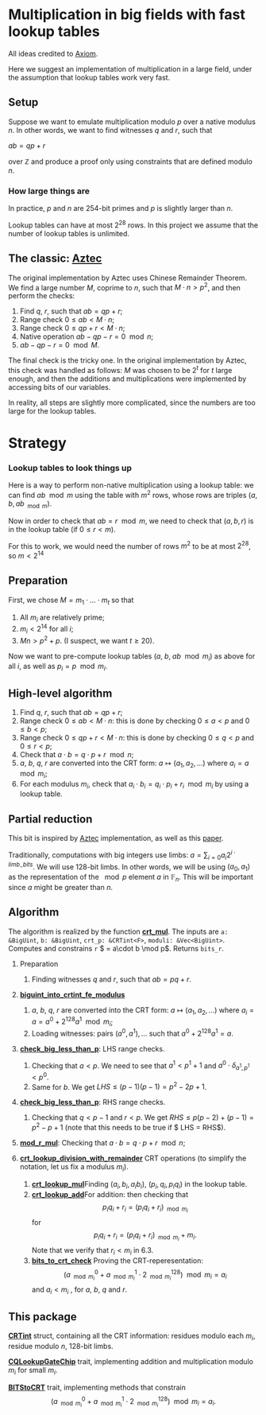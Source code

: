 # Multiplication in big fields with fast lookup tables

All ideas credited to [Axiom](https://github.com/axiom-crypto).

Here we suggest an implementation of multiplication in a large field, under the assumption that lookup tables work very fast.

## Setup

Suppose we want to emulate multiplication modulo $p$ over a native modulus $n$. In other words, we want to find witnesses $q$ and $r$, such that

$ab = qp + r$

over $\mathbb Z$ and produce a proof only using constraints that are defined modulo $n$.

### How large things are

In practice, $p$ and $n$ are $254$-bit primes and $p$ is slightly larger than $n$. 

Lookup tables can have at most $2^{28}$ rows. In this project we assume that the number of lookup tables is unlimited.

## The classic: [Aztec](https://hackmd.io/@arielg/B13JoihA8)

The original implementation by Aztec uses Chinese Remainder Theorem. We find a large number $M$, coprime to $n$, such that $M\cdot n > p^2$, and then perform the checks:

1. Find $q$, $r$, such that $ab = qp + r$;
2. Range check $0 \le ab < M\cdot n$;
3. Range check $0 \le qp + r < M\cdot n$;
4. Native operation $ab - qp - r = 0 \mod n$;
5. $ab - qp - r = 0 \mod M$.

The final check is the tricky one. In the original implementation by Aztec, this check was handled as follows: $M$ was chosen to be $2^t$ for $t$ large enough, and then the additions and multiplications were implemented by accessing bits of our variables.

In reality, all steps are slightly more complicated, since the numbers are too large for the lookup tables.


# Strategy

### Lookup tables to look things up 

Here is a way to perform non-native multiplication using a lookup table: we can find $ab \mod m$ using the  table with $m^2$ rows, whose rows are triples $(a, b, ab _{\mod m})$.

Now in order to check that $ab = r \mod m$, we need to check that $(a, b, r)$ is in the lookup table (if $0\le r < m$).

For this to work, we would need the number of rows $m^2$ to be at most $2^{28}$, so $m < 2^{14}$

## Preparation

First, we chose $M = m_1\cdot \ldots \cdot m_t$ so that
1. All $m_i$ are relatively prime;
2. $m_i < 2^{14}$ for all $i$;
3. $Mn > p^2 + p$.
(I suspect, we want $t \ge 20$).

Now we want to pre-compute lookup tables $(a,\; b,\; ab \mod m_i)$ as above for all $i$, as well as $p_i = p \mod m_i.$

## High-level algorithm

1. Find $q$, $r$, such that $ab = qp + r$;
2. Range check $0 \le ab < M\cdot n$: this is done by checking $0\le a < p$ and $0 \le b < p$;
3. Range check $0 \le qp + r < M\cdot n$:  this is done by checking $0\le q < p$ and $0 \le r < p$;
4. Check that $a \cdot b =  q \cdot p + r \mod n$;
5. $a$, $b$, $q$, $r$ are converted into the CRT form: $a \mapsto (a_1, a_2, \ldots)$ where $a_i = a \mod m_i$;
6. For each modulus $m_i$, check that $a_i \cdot b_i =  q_i \cdot p_i + r_i \mod m_i$ by using a lookup table.

## Partial reduction

This bit is inspired by [Aztec](https://hackmd.io/@arielg/B13JoihA8) implementation, as well as this [paper](https://eprint.iacr.org/2022/1470.pdf). 

Traditionally, computations with big integers use limbs: $a = \sum_{i= 0} a_i 2^{i\;\cdot \; limb_{-}bits}$. We will use 128-bit limbs. In other words, we will be using $(a_0, a_1)$ as the representation of the $\mod p$ element $a$ in $\mathbb{F}_n$. This will be important since $a$ might be greater than $n$.

## Algorithm
The algorithm is realized by the function [**crt_mul**](./src/lib.rs#L57). The inputs are `a: &BigUint`, `b: &BigUint`, `crt_p: &CRTint<F>`, `moduli: &Vec<BigUint>`. Computes and constrains `r` $ = a\cdot b \mod p$. Returns `bits_r`.

1. Preparation
    1. Finding witnesses $q$ and $r$, such that $ab = pq+r$.

2. [**biguint_into_crtint_fe_modulus**](./src/crt_int/mod.rs#L56)
    1. $a$, $b$, $q$, $r$ are converted into the CRT form: $a \mapsto (a_1, a_2, \ldots)$ where $a_i = a = a^0 + 2^{128}a^1\mod m_i$;
    2. Loading witnesses: pairs $(a^0, a^1), \ldots$ such that $a^0 + 2^{128}a^1 = a$. 
3. [**check_big_less_than_p**](./src/range_checks/mod.rs#L29): LHS range checks.
    1. Checking that $a < p$. We need to see that $a^1 < p^1 + 1$ and $a^0 \cdot \delta_{a^1, p^1} < p^0$.
    2. Same for $b$. We get $LHS \le (p-1)(p-1) = p^2-2p+1$.
4. [**check_big_less_than_p**](./src/range_checks/mod.rs#L54): RHS range checks.
    1. Checking that $q < p-1$ and $r < p$. We get $RHS \le p(p-2) + (p-1) = p^2 -p + 1$ (note that this needs to be true if $ LHS = RHS$).
5. [**mod_r_mul**](src/multiplication_gates/mod_r_verifications.rs#L4): Checking that $a \cdot b =  q \cdot p + r \mod n$;
6. [**crt_lookup_division_with_remainder**](src/multiplication_gates/crt_lookup.rs#L131) CRT operations (to simplify the notation, let us fix a modulus $m_i$).
    1. [**crt_lookup_mul**](src/multiplication_gates/crt_lookup.rs#L121)Finding $(a_i,  b_i, a_ib_i )$, $(p_i,  q_i, p_iq_i )$ in the lookup table.
    2. [**crt_lookup_add**](src/multiplication_gates/crt_lookup.rs#L182)For addition: then checking that $$p_iq_i  + r_i  = (p_iq_i + r_i )_{\mod m_i} $$ for $$p_iq_i + r_i  = (p_iq_i + r_i )_{\mod m_i} + m_i.$$ Note that we verify that $r_i < m_i$ in 6.3.
    3. [**bits_to_crt_check**](src/multiplication_gates/crt_to_bits_proof.rs#79) Proving the CRT-reperesentation: $$(a^0 _{\mod m_i} + a^1 _{\mod m_i} \cdot 2^{128} _{\mod m_i})  \mod m_i = a_i$$ 
    and $a_i < m_i$ , for $a$, $b$, $q$ and $r$.

## This package

[**CRTint**](./src/crt_int/mod.rs#L9) struct, containing all the CRT information: residues modulo each $m_i$, residue modulo $n$, $128$-bit limbs.

[**CQLookupGateChip**](src/multiplication_gates/crt_lookup.rs#L11) trait, implementing addition and multiplication modulo $m_i$ for small $m_i$.

[**BITStoCRT**](src/multiplication_gates/crt_to_bits_proof.rs) trait, implementing methods that constrain $$(a^0 _{\mod m_i} + a^1 _{\mod m_i} \cdot 2^{128} _{\mod m_i})  \mod m_i = a_i.$$

